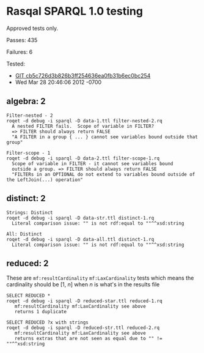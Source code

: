 Rasqal SPARQL 1.0 testing
=========================

Approved tests only.

Passes: 435

Failures: 6

Tested:

* [GIT cb5c726d3b826b3ff254636ea0fb31b6ec0bc254](https://github.com/dajobe/rasqal/commit/cb5c726d3b826b3ff254636ea0fb31b6ec0bc254)
* Wed Mar 28 20:46:06 2012 -0700

algebra: 2
----------
	Filter-nested - 2
	roqet -d debug -i sparql -D data-1.ttl filter-nested-2.rq
	  A nested FILTER fails.  Scope of variable in FILTER?
	  => FILTER should always return FALSE
	  "A FILTER in a group { ... } cannot see variables bound outside that group"

	Filter-scope - 1
	roqet -d debug -i sparql -D data-2.ttl filter-scope-1.rq
	  Scope of variable in FILTER - it cannot see variables bound
	  outside a group. => FILTER should always return FALSE
	  "FILTERs in an OPTIONAL do not extend to variables bound outside of the LeftJoin(...) operation" 
    
distinct: 2
-----------
	Strings: Distinct
	roqet -d debug -i sparql -D data-str.ttl distinct-1.rq
	  Literal comparison issue: "" is not rdf:equal to ""^^xsd:string

	All: Distinct
	roqet -d debug -i sparql -D data-all.ttl distinct-1.rq
	  Literal comparison issue: "" is not rdf:equal to ""^^xsd:string

reduced: 2
----------
These are `mf:resultCardinality` `mf:LaxCardinality` tests which means
the cardinality should be [1, _n_] when _n_ is what's in the results file

	SELECT REDUCED *
	roqet -d debug -i sparql -D reduced-star.ttl reduced-1.rq
	   mf:resultCardinality mf:LaxCardinality see above
	   returns 1 duplicate

	SELECT REDUCED ?x with strings
	roqet -d debug -i sparql -D reduced-str.ttl reduced-2.rq
	   mf:resultCardinality mf:LaxCardinality see above
	   returns extras that are not seen as equal due to "" != ""^^xsd:string


